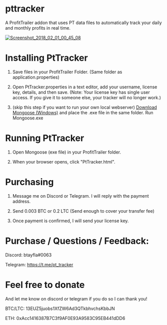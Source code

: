 # pttracker
A ProfitTrailer addon that uses PT data files to automatically track your daily and monthly profits in real time.

<a href="https://ibb.co/msHzPR"><img src="https://preview.ibb.co/dQk8Jm/Screenshot_2018_02_01_00_45_08.jpg" alt="Screenshot_2018_02_01_00_45_08" border="0"></a>

<h1>Installing PtTracker</h1>

1. Save files in your ProfitTrailer Folder. (Same folder as application.properties)

2. Open PtTracker.properties in a text editor, add your username, license key, details, and then save.
(Note: Your license key has single user access. If you give it to someone else, your tracker will no longer work.)

3. (skip this step if you want to run your own local webserver) <a href="https://cesanta.com/binary.html">Download Mongoose (Windows)</a> and place the .exe file in the same folder. Run Mongoose.exe

<h1>Running PtTracker</h1>

1. Open Mongoose (exe file) in your ProfitTrailer folder.

2. When your browser opens, click "PtTracker.html".

<h1>Purchasing</h1>

1. Message me on Discord or Telegram. I will reply with the payment address.

2. Send 0.003 BTC or 0.2 LTC (Send enough to cover your transfer fee)

3. Once payment is confirmed, I will send your license key.

<h1>Purchase / Questions / Feedback:</h1>
Discord: btayfla#0063

Telegram: https://t.me/pt_tracker



<h1>Feel free to donate</h1>

And let me know on discord or telegram if you do so I can thank you!

BTC/LTC: 13EUZ5juobs1XfZW6Ad3QTkbhvchsKbbJN

ETH: 0xAcc1416387B7C3f9AF0E93A9583C95EB441dDD6
